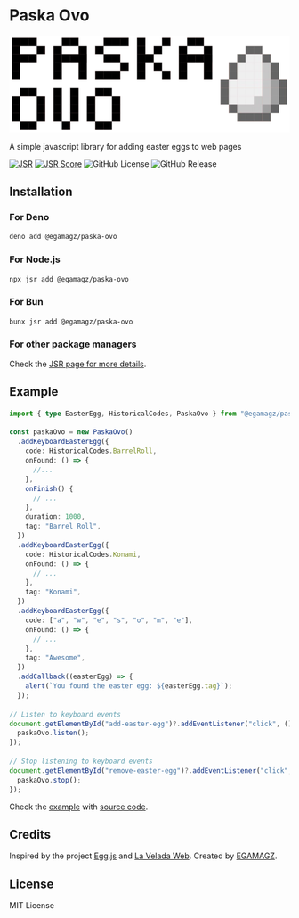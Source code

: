 # Paska Ovo

![Paska](./img/paska-logo.png)

A simple javascript library for adding easter eggs to web pages

[![JSR](https://jsr.io/badges/@egamagz/paska-ovo)](https://jsr.io/@egamagz/paska-ovo)
[![JSR Score](https://jsr.io/badges/@egamagz/paska-ovo/score)](https://jsr.io/@egamagz/paska-ovo/score)
![GitHub License](https://img.shields.io/github/license/egamagz/paska-ovo)
![GitHub Release](https://img.shields.io/github/v/release/egamagz/paska-ovo)

## Installation

### For Deno

```bash
deno add @egamagz/paska-ovo
```

### For Node.js

```bash
npx jsr add @egamagz/paska-ovo
```

### For Bun

```bash
bunx jsr add @egamagz/paska-ovo
```

### For other package managers

Check the [JSR page for more details](https://jsr.io/@egamagz/paska-ovo).

## Example

```typescript
import { type EasterEgg, HistoricalCodes, PaskaOvo } from "@egamagz/paska-ovo";

const paskaOvo = new PaskaOvo()
  .addKeyboardEasterEgg({
    code: HistoricalCodes.BarrelRoll,
    onFound: () => {
      //...
    },
    onFinish() {
      // ...
    },
    duration: 1000,
    tag: "Barrel Roll",
  })
  .addKeyboardEasterEgg({
    code: HistoricalCodes.Konami,
    onFound: () => {
      // ...
    },
    tag: "Konami",
  })
  .addKeyboardEasterEgg({
    code: ["a", "w", "e", "s", "o", "m", "e"],
    onFound: () => {
      // ...
    },
    tag: "Awesome",
  })
  .addCallback((easterEgg) => {
    alert(`You found the easter egg: ${easterEgg.tag}`);
  });

// Listen to keyboard events
document.getElementById("add-easter-egg")?.addEventListener("click", () => {
  paskaOvo.listen();
});

// Stop listening to keyboard events
document.getElementById("remove-easter-egg")?.addEventListener("click", () => {
  paskaOvo.stop();
});
```

Check the [example](https://egamagz.github.io/paska-ovo/) with
[source code](https://github.com/EGAMAGZ/paska-ovo/tree/master/example).

## Credits

Inspired by the project [Egg.js](https://github.com/mikeflynn/egg.js) and
[La Velada Web](https://github.com/midudev/la-velada-web-oficial). Created by
[EGAMAGZ](https://github.com/EGAMAGZ).

## License

MIT License
